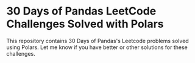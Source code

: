 # 30 Days of Pandas LeetCode Challenges Solved with Polars
This repository contains 30 Days of Pandas's Leetcode problems solved using Polars. Let me know if you have better or other solutions for these challenges.
